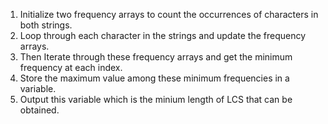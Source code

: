 1. Initialize two frequency arrays to count the occurrences of characters in both strings.
2. Loop through each character in the strings and update the frequency arrays.
3. Then Iterate through these frequency arrays and get the minimum frequency at each index.
4. Store the maximum value among these minimum frequencies in a variable.
5. Output this variable which is the minium length of LCS that can be obtained.
